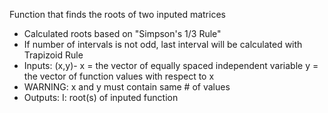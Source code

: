 Function that finds the roots of two inputed matrices
- Calculated roots based on "Simpson's 1/3 Rule"
- If number of intervals is not odd, last interval will be calculated with Trapizoid Rule
- Inputs: (x,y)-  x = the vector of equally spaced independent variable y = the vector of function values with respect to x
- WARNING: x and y must contain same # of values
- Outputs: I: root(s) of inputed function
